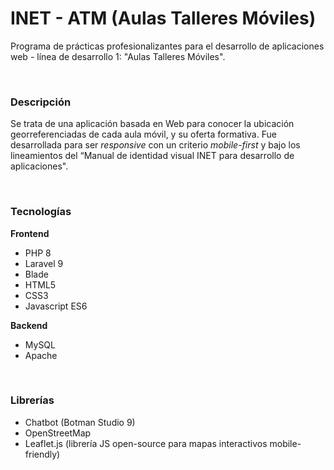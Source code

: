 # INET - ATM (Aulas Talleres Móviles)
Programa de prácticas profesionalizantes para el desarrollo de aplicaciones web - línea de desarrollo 1: "Aulas Talleres Móviles".

<br/>

### Descripción
Se trata de una aplicación basada en Web para conocer la ubicación georreferenciadas de cada aula móvil, y su oferta formativa.
Fue desarrollada para ser <i> responsive </i> con un criterio <i>mobile-first</i> y bajo los lineamientos del “Manual de identidad visual INET para desarrollo de aplicaciones".

<br/>

### Tecnologías
<b>Frontend</b>
- PHP 8
- Laravel 9
- Blade
- HTML5
- CSS3
- Javascript ES6

<b> Backend </b>
- MySQL
- Apache

<br/>

### Librerías
- Chatbot (Botman Studio 9)
- OpenStreetMap
- Leaflet.js (librería JS open-source para mapas interactivos mobile-friendly)
